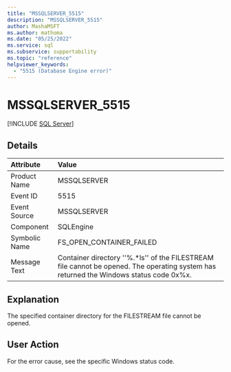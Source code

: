 ```yaml
---
title: "MSSQLSERVER_5515"
description: "MSSQLSERVER_5515"
author: MashaMSFT
ms.author: mathoma
ms.date: "05/25/2022"
ms.service: sql
ms.subservice: supportability
ms.topic: "reference"
helpviewer_keywords:
  - "5515 (Database Engine error)"
---
```

# MSSQLSERVER_5515
 [!INCLUDE [SQL Server](../../includes/applies-to-version/sqlserver.md)]
  
## Details  
  
| Attribute | Value |  
| :-------- | :---- |  
|Product Name|MSSQLSERVER|  
|Event ID|5515|  
|Event Source|MSSQLSERVER|  
|Component|SQLEngine|  
|Symbolic Name|FS_OPEN_CONTAINER_FAILED|  
|Message Text|Container directory ''%.*ls'' of the FILESTREAM file cannot be opened. The operating system has returned the Windows status code 0x%x.|  
  
## Explanation  
The specified container directory for the FILESTREAM file cannot be opened.  
  
## User Action  
For the error cause, see the specific Windows status code.  
  
